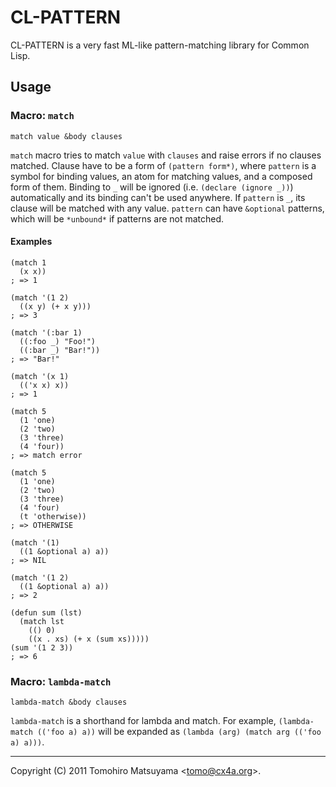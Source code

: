 CL-PATTERN
==========

CL-PATTERN is a very fast ML-like pattern-matching library for Common
Lisp.

Usage
-----

### Macro: `match`

    match value &body clauses

`match` macro tries to match `value` with `clauses` and raise errors
if no clauses matched. Clause have to be a form of `(pattern form*)`,
where `pattern` is a symbol for binding values, an atom for matching
values, and a composed form of them. Binding to `_` will be ignored
(i.e. `(declare (ignore _))`) automatically and its binding can't be
used anywhere. If `pattern` is `_`, its clause will be matched with
any value. `pattern` can have `&optional` patterns, which will be
`*unbound*` if patterns are not matched.

#### Examples

    (match 1
      (x x))
    ; => 1
    
    (match '(1 2)
      ((x y) (+ x y)))
    ; => 3
    
    (match '(:bar 1)
      ((:foo _) "Foo!")
      ((:bar _) "Bar!"))
    ; => "Bar!"
    
    (match '(x 1)
      (('x x) x))
    ; => 1
    
    (match 5
      (1 'one)
      (2 'two)
      (3 'three)
      (4 'four))
    ; => match error
    
    (match 5
      (1 'one)
      (2 'two)
      (3 'three)
      (4 'four)
      (t 'otherwise))
    ; => OTHERWISE
    
    (match '(1)
      ((1 &optional a) a))
    ; => NIL
    
    (match '(1 2)
      ((1 &optional a) a))
    ; => 2

    (defun sum (lst)
      (match lst
        (() 0)
        ((x . xs) (+ x (sum xs)))))
    (sum '(1 2 3))
    ; => 6

### Macro: `lambda-match`

    lambda-match &body clauses

`lambda-match` is a shorthand for lambda and match. For example,
`(lambda-match (('foo a) a))` will be expanded as `(lambda (arg)
(match arg (('foo a) a)))`.

----

Copyright (C) 2011  Tomohiro Matsuyama <<tomo@cx4a.org>>.
